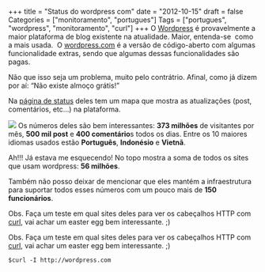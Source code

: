 +++
title = "Status do wordpress com"
date = "2012-10-15"
draft = false
Categories = ["monitoramento", "portugues"]
Tags = ["portugues", "wordpress", "monitoramento", "curl"]
+++
O [Wordpress](http://wordpress.org/) é provavelmente a maior plataforma
de blog existente na atualidade. Maior, entenda-se  como a mais usada.
 O [wordpress.com](http://wordpress.com) é a versão de código-aberto com
algumas funcionalidade extras, sendo que algumas dessas funcionalidades
são pagas.

Não que isso seja um problema, muito pelo contrátrio. Afinal, como já
dizem por aí: “Não existe almoço grátis!”

Na [página de status](http://en.wordpress.com/stats/) deles tem um mapa
que mostra as atualizações (post, comentários, etc…) na plataforma.

![](http://farm9.staticflickr.com/8054/8092213914_420f7c8efa_z.jpg) Os
números deles são bem interessantes: **373 milhões** de visitantes por
mês, **500 mil post** e **400 comentário**s todos os dias. Entre os 10
maiores idiomas usados estão **Português**, **Indonésio** e **Vietnã**.

Ah!!! Já estava me esquecendo! No topo mostra a soma de todos os sites
que usam wordpress: **56 milhões**.

Também não posso deixar de mencionar que eles mantém a infraestrutura
para suportar todos esses números com um pouco mais de **150
funcionários**.

Obs. Faça um teste em qual sites deles para ver os cabeçalhos HTTP com
[curl](http://curl.haxx.se/), vai achar um easter egg bem interessante.
;)

Obs. Faça um teste em qual sites deles para ver os cabeçalhos HTTP com
[curl](http://curl.haxx.se/), vai achar um easter egg bem interessante.
;)

```
$curl -I http://wordpress.com
```
